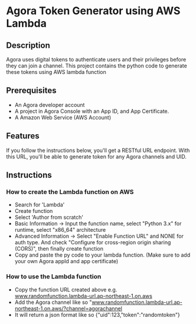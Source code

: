 # Agora Token Generator using AWS Lambda

## Description
Agora uses digital tokens to authenticate users and their privileges before they can join a channel. This project contains the python code to generate these tokens using AWS lambda function

## Prerequisites
- An Agora developer account
- A project in Agora Console with an App ID, and App Certificate.
- A Amazon Web Service (AWS Account)

## Features
If you follow the instructions below, you'll get a RESTful URL endpoint. With this URL, you'll be able to generate token for any Agora channels and UID. 

## Instructions 

### How to create the Lambda function on AWS
- Search for 'Lambda' 
- Create function
- Select 'Author from scratch'
- Basic Information -> Input the function name, select "Python 3.x" for runtime, select "x86_64" architecture
- Advanced Information -> Select "Enable Function URL" and NONE for auth type. And check "Configure for cross-region origin sharing (CORS)", then finally create function
- Copy and paste the py code to your lambda function. (Make sure to add your own Agora appId and app certificate)


### How to use the Lambda function
- Copy the function URL created above e.g. www.randomfunction.lambda-url.ap-northeast-1.on.aws
- Add the Agora channel like so "www.randomfunction.lambda-url.ap-northeast-1.on.aws/?channel=agorachannel
- It will return a json format like so {"uid":123,"token":"randomtoken"}



